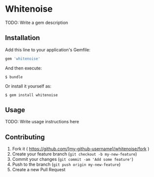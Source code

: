 # Whitenoise

TODO: Write a gem description

## Installation

Add this line to your application's Gemfile:

```ruby
gem 'whitenoise'
```

And then execute:

    $ bundle

Or install it yourself as:

    $ gem install whitenoise

## Usage

TODO: Write usage instructions here

## Contributing

1. Fork it ( https://github.com/[my-github-username]/whitenoise/fork )
2. Create your feature branch (`git checkout -b my-new-feature`)
3. Commit your changes (`git commit -am 'Add some feature'`)
4. Push to the branch (`git push origin my-new-feature`)
5. Create a new Pull Request
